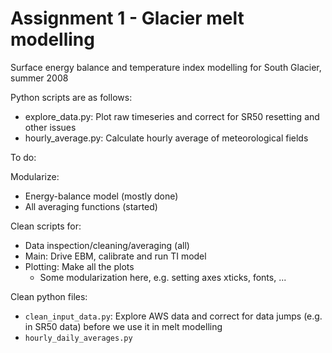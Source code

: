 # Assignment 1 - Glacier melt modelling
Surface energy balance and temperature index modelling for South Glacier, summer 2008

Python scripts are as follows:

 * explore_data.py: Plot raw timeseries and correct for SR50 resetting and other issues
 * hourly_average.py: Calculate hourly average of meteorological fields

To do:

Modularize:

 * Energy-balance model (mostly done)
 * All averaging functions (started)

Clean scripts for:

 * Data inspection/cleaning/averaging (all)
 * Main: Drive EBM, calibrate and run TI model
 * Plotting: Make all the plots
    * Some modularization here, e.g. setting axes xticks, fonts, ...

Clean python files:

 * `clean_input_data.py`: Explore AWS data and correct for data jumps (e.g. in SR50 data) before we use it in melt modelling
 * `hourly_daily_averages.py`
